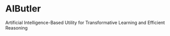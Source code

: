 # AIButler
Artificial Intelligence-Based Utility for Transformative Learning and Efficient Reasoning
